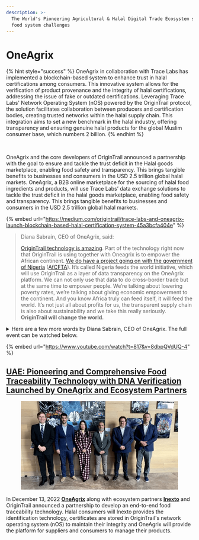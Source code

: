 ```yaml
---
description: >-
  The World's Pioneering Agricultural & Halal Digital Trade Ecosystem solving
  food system challenges
---
```


# OneAgrix

{% hint style="success" %}
OneAgrix in collaboration with Trace Labs has implemented a blockchain-based system to enhance trust in halal certifications among consumers. This innovative system allows for the verification of product provenance and the integrity of halal certifications, addressing the issue of fake or outdated certifications. Leveraging Trace Labs' Network Operating System (nOS) powered by the OriginTrail protocol, the solution facilitates collaboration between producers and certification bodies, creating trusted networks within the halal supply chain. This integration aims to set a new benchmark in the halal industry, offering transparency and ensuring genuine halal products for the global Muslim consumer base, which numbers 2 billion.
{% endhint %}

<figure><img src="https://miro.medium.com/max/720/1*hR1vFO85ArXUf6fuU9nYNg@2x.jpeg" alt=""><figcaption></figcaption></figure>

OneAgrix and the core developers of OriginTrail announced a partnership with the goal to ensure and tackle the trust deficit in the Halal goods marketplace, enabling food safety and transparency. This brings tangible benefits to businesses and consumers in the USD 2.5 trillion global halal markets. OneAgrix, a B2B online marketplace for the sourcing of halal food ingredients and products, will use Trace Labs’ data exchange solutions to tackle the trust deficit in the halal goods marketplace, enabling food safety and transparency. This brings tangible benefits to businesses and consumers in the USD 2.5 trillion global halal markets.

{% embed url="https://medium.com/origintrail/trace-labs-and-oneagrix-launch-blockchain-based-halal-certification-system-45a3bcfa404e" %}

> Diana Sabrain, CEO of OneAgrix, said:&#x20;
>
> [OriginTrail technology is amazing](https://youtu.be/8dbpQVdUQ-4?t=2958). Part of the technology right now that OriginTrail is using together with Oneagrix is to empower the African continent. [We do have a project going on with the government of Nigeria](https://halalfocus.net/nigeria-to-leverage-on-public-private-partnership-with-oneagrix-for-better-agriculture-and-halal-market-access-under-afcfta/) ([AfCFTA](https://www.salaamgateway.com/story/what-is-the-african-continental-free-trade-area-and-why-does-it-matter-to-the-islamic-economy?utm\_source=Salaam+Gateway+Weekly+Newsletters\&utm\_campaign=2ef78aad3e-EMAIL\_CAMPAIGN\_2019\_11\_24\_06\_09\_COPY\_01\&utm\_medium=email\&utm\_term=0\_c1e2a0613b-2ef78aad3e-229598204)). It’s called Nigeria feeds the world initiative, which will use OriginTrail as a layer of data transparency on the OneAgrix platform. We can not only use that data to do cross-border trade but at the same time to empower people. We’re talking about lowering poverty rates, we’re talking about giving economic empowerment to the continent. And you know Africa truly can feed itself, it will feed the world. It’s not just all about profits for us, the transparent supply chain is also about sustainability and we take this really seriously. **OriginTrail will change the world.**

<details>

<summary>Here are a few more words by Diana Sabrain, CEO of OneAgrix. The full event can be watched below. </summary>

[What OneAgrix does is](https://youtu.be/8dbpQVdUQ-4?t=817) we are the world’s largest halal and agricultural digital trade ecosystem. What we do is we have an end-to-end solution for cross-border trade and this would span from DNA traceability solutions all the way to matching solutions, payment, logistics. All in on one platform.

[What we’ve been doing with OriginTrail](https://youtu.be/8dbpQVdUQ-4?t=841) since 2019 was to create an e-commerce environment where we could verify data agriculture to cart. What we are doing is also consolidating agricultural and halal data onto one platform and it allows us to create more transparency. The transparent supply chain is also about sustainability and we take this really seriously.

[When we speak to procurement offices](https://youtu.be/8dbpQVdUQ-4?t=2337) from the halal sector, where 7-8% of procurement offices that purchase halal products are non-Muslims, they don’t know any better about halal certification data. Some of them would not be able to ascertain whether in terms of import laws, is the halal certification accredited So, you are now looking at a $2,5Tn industry being fragmented as one, but how is data traveling?… This is where we partnered with OriginTrail.

</details>



{% embed url="https://www.youtube.com/watch?t=817&v=8dbpQVdUQ-4" %}

## [UAE: Pioneering and Comprehensive Food Traceability Technology with DNA Verification Launched by OneAgrix and Ecosystem Partners](https://halalfocus.net/uae-pioneering-and-comprehensive-food-traceability-technology-with-dna-verification-launched-by-oneagrix-and-ecosystem-partners/)



<figure><img src="../../.gitbook/assets/image (13) (1) (1).png" alt=""><figcaption></figcaption></figure>

In December 13, 2022 [**OneAgrix**](https://www.oneagrix.com/) along with ecosystem partners [**Inexto**](https://inexto.com/) and OriginTrail announced a partnership to develop an end-to-end food traceability technology. Halal consumers will Inexto provides the identification technology, certificates are stored in OriginTrail's network operating system (nOS) to maintain their integrity and OneAgrix will provide the platform for suppliers and consumers to manage their products.&#x20;

